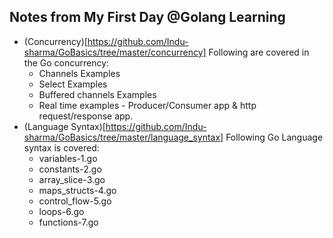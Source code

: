## Notes from My First Day @Golang Learning 
* (Concurrency)[https://github.com/Indu-sharma/GoBasics/tree/master/concurrency]
  Following are covered in the Go concurrency:
  * Channels Examples
  * Select Examples 
  * Buffered channels Examples
  * Real time examples - Producer/Consumer app & http request/response app. 
* (Language Syntax)[https://github.com/Indu-sharma/GoBasics/tree/master/language_syntax]
  Following Go Language syntax is covered:
  *  variables-1.go 
  *  constants-2.go
  *  array_slice-3.go
  *  maps_structs-4.go
  *  control_flow-5.go
  *  loops-6.go
  *  functions-7.go
  

